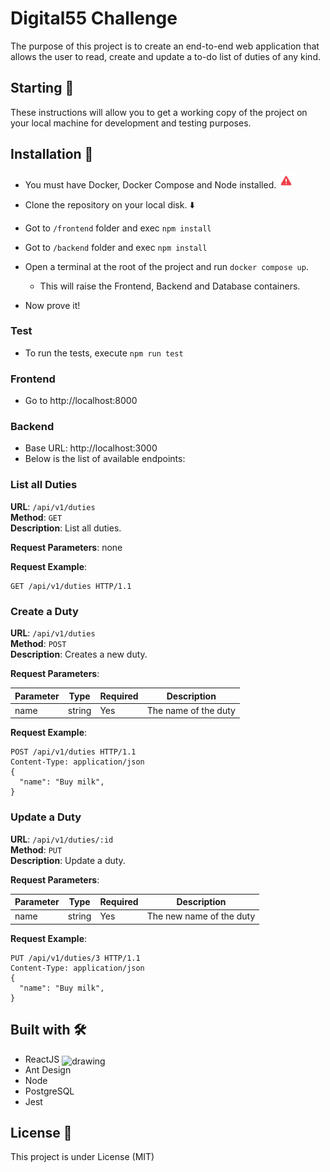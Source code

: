 # Digital55 Challenge

The purpose of this project is to create an end-to-end web application that allows the user to read, create and update a to-do list of duties of any kind.

## Starting 🚀

These instructions will allow you to get a working copy of the project on your local machine for development and testing purposes.

## Installation 🔧

- You must have Docker, Docker Compose and Node installed. <img src="icons/warning.png" alt="drawing" style="width:24px;"/>
- Clone the repository on your local disk. ⬇️
- Got to ```/frontend``` folder and exec ```npm install```
- Got to ```/backend``` folder and exec ```npm install```
- Open a terminal at the root of the project and run ```docker compose up```. 
  - This will raise the Frontend, Backend and Database containers.

- Now prove it!

### Test
- To run the tests, execute ```npm run test```

### Frontend

- Go to http://localhost:8000

### Backend
  - Base URL: http://localhost:3000
  - Below is the list of available endpoints:

### List all Duties

**URL**: `/api/v1/duties`  
**Method**: `GET`  
**Description**: List all duties.

**Request Parameters**:
none

**Request Example**:

```http
GET /api/v1/duties HTTP/1.1
```

### Create a Duty

**URL**: `/api/v1/duties`  
**Method**: `POST`  
**Description**: Creates a new duty.

**Request Parameters**:

| Parameter | Type   | Required | Description                           |
|-----------|--------|----------|---------------------------------------|
| name      | string | Yes      | The name of the duty                  |

**Request Example**:

```http
POST /api/v1/duties HTTP/1.1
Content-Type: application/json
{
  "name": "Buy milk",
}
```

### Update a Duty

**URL**: `/api/v1/duties/:id`  
**Method**: `PUT`  
**Description**: Update a duty.

**Request Parameters**:

| Parameter | Type   | Required | Description                           |
|-----------|--------|----------|---------------------------------------|
| name      | string | Yes      | The new name of the duty                  |

**Request Example**:

```http
PUT /api/v1/duties/3 HTTP/1.1
Content-Type: application/json
{
  "name": "Buy milk",
}
```

## Built with 🛠

- ReactJS <img src="icons/react.ico" alt="drawing" style="width:16px;position:relative;top:3px"/>
- Ant Design
- Node
- PostgreSQL
- Jest

## License 📄

This project is under License (MIT)
